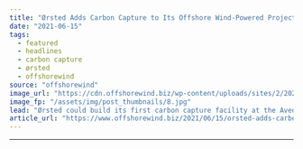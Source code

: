 ```yaml
---
title: "Ørsted Adds Carbon Capture to Its Offshore Wind-Powered Project in Denmark"
date: "2021-06-15"
tags: 
  - featured
  - headlines
  - carbon capture
  - ørsted
  - offshorewind
source: "offshorewind"
image_url: "https://cdn.offshorewind.biz/wp-content/uploads/sites/2/2021/06/15102003/Aved%C3%B8re-Power-Station_-c-Orsted.jpg"
image_fp: "/assets/img/post_thumbnails/8.jpg"
lead: "Ørsted could build its first carbon capture facility at the Avedøre Power Station in"
article_url: "https://www.offshorewind.biz/2021/06/15/orsted-adds-carbon-capture-to-its-offshore-wind-powered-project-in-denmark/"
---
```


---
